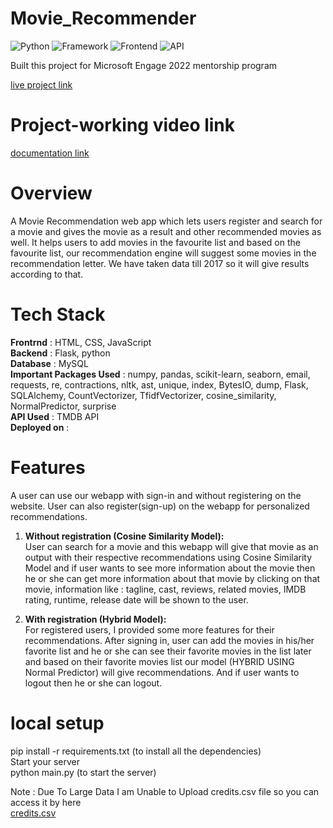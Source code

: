 # Movie_Recommender

![Python](https://img.shields.io/badge/Python-3.8-blueviolet)
![Framework](https://img.shields.io/badge/Framework-Flask-red)
![Frontend](https://img.shields.io/badge/Frontend-HTML/CSS/JS-green)
![API](https://img.shields.io/badge/API-TMDB-fcba03)

Built this project for Microsoft Engage 2022 mentorship program

[live project link](https://www.google.com)
# Project-working video link
[documentation link](https://docs.google.com/document/d/1lUxrAwOHD4NpXEiNzpjfIm82YD7fBnIbhQVDbYPGP0o/edit?usp=sharing)


# Overview
A Movie Recommendation web app which lets users register and search for a movie and gives the movie as a result and other recommended movies as well. It helps users to add movies in the favourite list and based on the favourite list, our recommendation engine will suggest some movies in the recommendation letter. We have taken data till 2017 so it will give results according to that.


# Tech Stack
<strong>Frontrnd</strong> : HTML, CSS, JavaScript <br />
<strong>Backend</strong> : Flask, python <br />
<strong>Database</strong> : MySQL <br />
<strong>Important Packages Used</strong> : numpy, pandas, scikit-learn, seaborn, email, requests, re, contractions, nltk, ast, unique, index, BytesIO, dump, Flask, SQLAlchemy, CountVectorizer, TfidfVectorizer, cosine_similarity, NormalPredictor, surprise <br />
<strong>API Used</strong> : TMDB API <br />
<strong>Deployed on</strong> : 



# Features
A user can use our webapp with sign-in and without registering on the website. User can also register(sign-up) on the webapp for personalized recommendations.

1. <strong>Without registration (Cosine Similarity Model): </strong><br />
User can search for a movie and this webapp will give that movie as an output with their respective recommendations using Cosine Similarity Model and if user wants to see more information about the movie then he or she can get more information about that movie by clicking on that movie, information like : tagline, cast, reviews, related movies, IMDB rating, runtime, release date will be shown to the user.

2. <strong>With registration (Hybrid Model): </strong><br />
For registered users, I provided some more features for their recommendations. After signing in, user can add the movies in his/her favorite list and he or she can see their favorite movies in the list later and based on their favorite movies list our model (HYBRID USING Normal Predictor) will give recommendations. And if user wants to logout then he or she can logout.


# local setup
pip install -r requirements.txt (to install all the dependencies) <br />
Start your server <br />
python main.py (to start the server)


Note : Due To Large Data I am Unable to Upload credits.csv file so you can access it by here <br />
[credits.csv](https://www.kaggle.com/datasets/rounakbanik/the-movies-dataset?select=credits.csv)
